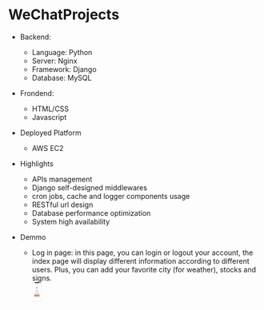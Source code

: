 # WeChatProjects

+ Backend:
  + Language: Python
  + Server: Nginx
  + Framework: Django
  + Database: MySQL
 
+ Frondend:
  + HTML/CSS
  + Javascript

+ Deployed Platform
  + AWS EC2

+ Highlights
  + APIs management
  + Django self-designed middlewares
  + cron jobs, cache and logger components usage 
  + RESTful url design
  + Database performance optimization
  + System high availability 

+ Demmo
  * Log in page: in this page, you can login or logout your account, the index page will display different information according to different users. Plus, you can add your favorite city (for weather), stocks and signs. 
    <img src="./img/login.jpg" style="display:block;justify-content: center;height: 40px;">
